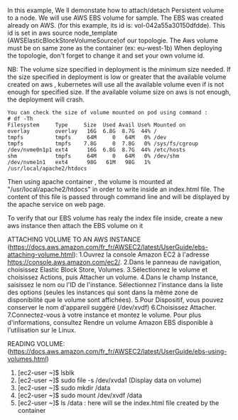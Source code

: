In this example,
We ll demonstate how to attach/detach Persistent volume to a node.
We will use AWS EBS volume for sample. The EBS was created already on AWS.
(for this example, its id is: vol-042a55a30150dfdde). This id is set in aws source node_template
(AWSElasticBlockStoreVolumeSource)of our topologie. The Aws volume must be on same zone as the container (ex: eu-west-1b)
When deploying the topologie, don't forget to change it and set your own volume id.

NB: The volume size specified in deployment is the minimum size needed.
    If the size specified in deployment is low or greater that the available volume created on aws ,
    kubernetes will use all the available volume even if is not enough for specified size.
    If the available volume size on aws is not enough, the deployment will crash.


    You can check the size of volume mounted on pod using command :
    # df -Th
    Filesystem     Type     Size  Used Avail Use% Mounted on
    overlay        overlay   16G  6.8G  8.7G  44% /
    tmpfs          tmpfs     64M     0   64M   0% /dev
    tmpfs          tmpfs    7.8G     0  7.8G   0% /sys/fs/cgroup
    /dev/nvme0n1p1 ext4      16G  6.8G  8.7G  44% /etc/hosts
    shm            tmpfs     64M     0   64M   0% /dev/shm
    /dev/nvme1n1   ext4      98G   61M   98G   1% /usr/local/apache2/htdocs



Then using apache container , the volume is mounted at "/usr/local/apache2/htdocs"
in order to write inside an index.html file.
The content of this file is passed through command line and will be displayed by
the apache service on web page.

To verify that our EBS volume has realy the index file inside, create a new aws instance
then attach the EBS volume on it

ATTACHING VOLUME TO AN AWS INSTANCE (https://docs.aws.amazon.com/fr_fr/AWSEC2/latest/UserGuide/ebs-attaching-volume.html):
1.Ouvrez la console Amazon EC2 à l'adresse https://console.aws.amazon.com/ec2/.
2.Dans le panneau de navigation, choisissez Elastic Block Store, Volumes.
3.Sélectionnez le volume et choisissez Actions, puis Attacher un volume.
4.Dans le champ Instance, saisissez le nom ou l'ID de l'instance.
  Sélectionnez l'instance dans la liste des options (seules les instances qui sont dans la même
  zone de disponibilité que le volume sont affichées).
5.Pour Dispositif, vous pouvez conserver le nom d'appareil suggéré (/dev/xvdf)
6.Choisissez Attacher.
7.Connectez-vous à votre instance et montez le volume. Pour plus d'informations,
  consultez Rendre un volume Amazon EBS disponible à l'utilisation sur le Linux.

READING VOLUME: (https://docs.aws.amazon.com/fr_fr/AWSEC2/latest/UserGuide/ebs-using-volumes.html)
1. [ec2-user ~]$ lsblk
2. [ec2-user ~]$ sudo file -s /dev/xvda1    (Display data on volume)
3. [ec2-user ~]$ sudo mkdir /data
4. [ec2-user ~]$ sudo mount /dev/xvdf /data
5. [ec2-user ~]$ ls /data  : here will se the index.html file created by the container



